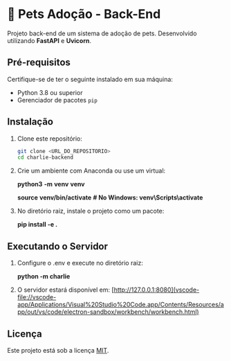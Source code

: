 # 🐾 Pets Adoção - Back-End
Projeto back-end de um sistema de adoção de pets. Desenvolvido utilizando **FastAPI** e **Uvicorn**.


## Pré-requisitos
Certifique-se de ter o seguinte instalado em sua máquina:

- Python 3.8 ou superior
- Gerenciador de pacotes `pip`

## Instalação

1. Clone este repositório:

   ```bash
   git clone <URL_DO_REPOSITORIO>
   cd charlie-backend
   ```

2. Crie um ambiente com Anaconda ou use um virtual:

   **python3** **-m** **venv** **venv**

   **source** **venv/bin/activate**  **# No Windows: venv\Scripts\activate**

3. No diretório raiz, instale o projeto como um pacote:

   **pip install -e .**

## Executando o Servidor
1. Configure o .env e execute no diretório raiz:

   **python -m charlie**
3. O servidor estará disponível em: [http://127.0.0.1:8080](vscode-file://vscode-app/Applications/Visual%20Studio%20Code.app/Contents/Resources/app/out/vs/code/electron-sandbox/workbench/workbench.html)


## Licença

Este projeto está sob a licença [MIT](vscode-file://vscode-app/Applications/Visual%20Studio%20Code.app/Contents/Resources/app/out/vs/code/electron-sandbox/workbench/workbench.html).
